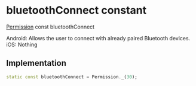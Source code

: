 


# bluetoothConnect constant







[Permission](../../zego_uikit_prebuilt_live_audio_room/Permission-class.md) const bluetoothConnect
  




<p>Android: Allows the user to connect with already paired Bluetooth devices.
iOS: Nothing</p>



## Implementation

```dart
static const bluetoothConnect = Permission._(30);
```







